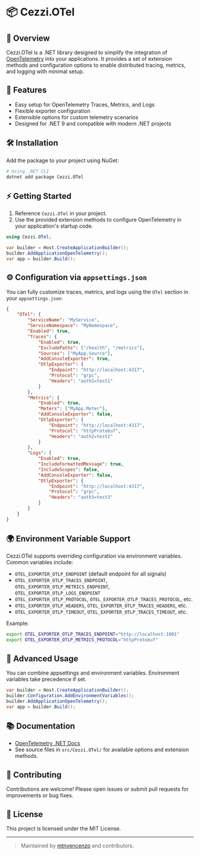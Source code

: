 
# 📦 Cezzi.OTel

## 🚀 Overview
Cezzi.OTel is a .NET library designed to simplify the integration of [OpenTelemetry](https://opentelemetry.io/) into your applications. It provides a set of extension methods and configuration options to enable distributed tracing, metrics, and logging with minimal setup.

## 🎯 Features
- Easy setup for OpenTelemetry Traces, Metrics, and Logs
- Flexible exporter configuration
- Extensible options for custom telemetry scenarios
- Designed for .NET 9 and compatible with modern .NET projects

## 🛠️ Installation
Add the package to your project using NuGet:

```bash
# Using .NET CLI
dotnet add package Cezzi.OTel
```

## ⚡ Getting Started
1. Reference `Cezzi.OTel` in your project.
2. Use the provided extension methods to configure OpenTelemetry in your application's startup code.

```csharp
using Cezzi.OTel;

var builder = Host.CreateApplicationBuilder();
builder.AddApplicationOpenTelemetry();
var app = builder.Build();
```

## ⚙️ Configuration via `appsettings.json`
You can fully customize traces, metrics, and logs using the `OTel` section in your `appsettings.json`:

```json
{
    "OTel": {
        "ServiceName": "MyService",
        "ServiceNamespace": "MyNamespace",
        "Enabled": true,
        "Traces": {
            "Enabled": true,
            "ExcludePaths": ["/health", "/metrics"],
            "Sources": ["MyApp.Source"],
            "AddConsoleExporter": true,
            "OtlpExporter": {
                "Endpoint": "http://localhost:4317",
                "Protocol": "grpc",
                "Headers": "auth1=test1"
            }
        },
        "Metrics": {
            "Enabled": true,
            "Meters": ["MyApp.Meter"],
            "AddConsoleExporter": false,
            "OtlpExporter": {
                "Endpoint": "http://localhost:4317",
                "Protocol": "httpProtobuf",
                "Headers": "auth2=test2"
            }
        },
        "Logs": {
            "Enabled": true,
            "IncludeFormattedMessage": true,
            "IncludeScopes": false,
            "AddConsoleExporter": false,
            "OtlpExporter": {
                "Endpoint": "http://localhost:4317",
                "Protocol": "grpc",
                "Headers": "auth3=test3"
            }
        }
    }
}
```

## 🌍 Environment Variable Support
Cezzi.OTel supports overriding configuration via environment variables. Common variables include:

- `OTEL_EXPORTER_OTLP_ENDPOINT` (default endpoint for all signals)
- `OTEL_EXPORTER_OTLP_TRACES_ENDPOINT`, `OTEL_EXPORTER_OTLP_METRICS_ENDPOINT`, `OTEL_EXPORTER_OTLP_LOGS_ENDPOINT`
- `OTEL_EXPORTER_OTLP_PROTOCOL`, `OTEL_EXPORTER_OTLP_TRACES_PROTOCOL`, etc.
- `OTEL_EXPORTER_OTLP_HEADERS`, `OTEL_EXPORTER_OTLP_TRACES_HEADERS`, etc.
- `OTEL_EXPORTER_OTLP_TIMEOUT`, `OTEL_EXPORTER_OTLP_TRACES_TIMEOUT`, etc.

Example:
```bash
export OTEL_EXPORTER_OTLP_TRACES_ENDPOINT="http://localhost:1001"
export OTEL_EXPORTER_OTLP_METRICS_PROTOCOL="httpProtobuf"
```

## 🧩 Advanced Usage
You can combine appsettings and environment variables. Environment variables take precedence if set.

```csharp
var builder = Host.CreateApplicationBuilder();
builder.Configuration.AddEnvironmentVariables();
builder.AddApplicationOpenTelemetry();
var app = builder.Build();
```

## 📚 Documentation
- [OpenTelemetry .NET Docs](https://opentelemetry.io/docs/instrumentation/net/)
- See source files in `src/Cezzi.OTel/` for available options and extension methods.

## 🤝 Contributing
Contributions are welcome! Please open issues or submit pull requests for improvements or bug fixes.

## 📝 License
This project is licensed under the MIT License.

---

> Maintained by [mtnvencenzo](https://github.com/mtnvencenzo) and contributors.
